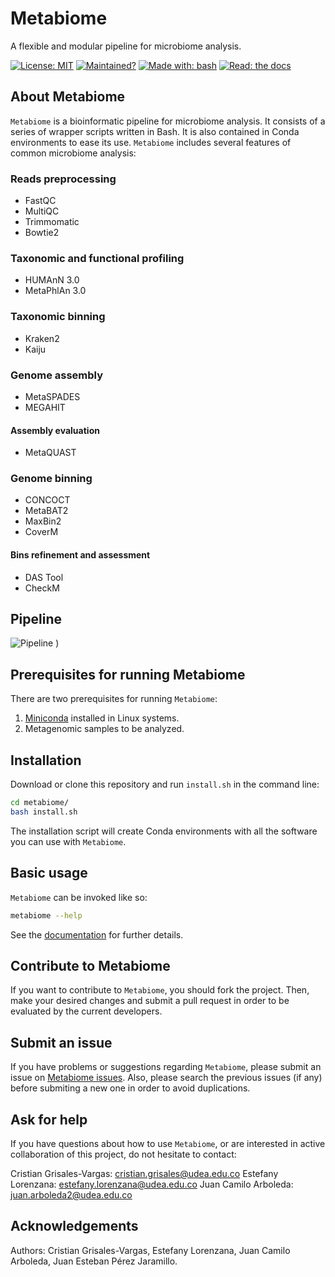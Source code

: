 # Metabiome
A flexible and modular pipeline for microbiome analysis.

[![License: MIT](https://img.shields.io/badge/License-MIT-orange.svg)](https://github.com/Nesper94/Metabiome/blob/master/LICENSE)
[![Maintained?](https://img.shields.io/badge/Maintained%3F-yes-green.svg)](https://github.com/Nesper94/Metabiome/pulse)
[![Made with: bash](https://img.shields.io/badge/Made%20with-Bash-1f425f.svg)](https://www.gnu.org/software/bash/)
[![Read: the docs](https://img.shields.io/badge/read-the%20docs-blue)](https://metabiome.readthedocs.io/en/latest/)

## About Metabiome

`Metabiome` is a bioinformatic pipeline for microbiome analysis. It consists of
a series of wrapper scripts written in Bash. It is also contained in Conda
environments to ease its use. `Metabiome` includes several features of common
microbiome analysis:

### Reads preprocessing
- FastQC
- MultiQC
- Trimmomatic
- Bowtie2

### Taxonomic and functional profiling
- HUMAnN 3.0
- MetaPhlAn 3.0

### Taxonomic binning
- Kraken2
- Kaiju

### Genome assembly
- MetaSPADES
- MEGAHIT

#### Assembly evaluation
- MetaQUAST

### Genome binning
- CONCOCT
- MetaBAT2
- MaxBin2
- CoverM

#### Bins refinement and assessment
- DAS Tool
- CheckM

## Pipeline
![Pipeline](https://i.imgur.com/ZpCIXYV.png)
)

## Prerequisites for running Metabiome

There are two prerequisites for running `Metabiome`:

1. [Miniconda](https://docs.conda.io/en/latest/miniconda.html) installed
in Linux systems.
2. Metagenomic samples to be analyzed.

## Installation

Download or clone this repository and run `install.sh` in the command line:

```bash
cd metabiome/
bash install.sh
```
The installation script will create Conda environments with all the software you
can use with `Metabiome`.


## Basic usage

`Metabiome` can be invoked like so:

```bash
metabiome --help
```
See the  [documentation](https://metabiome.readthedocs.io/en/latest/) for
further details.


## Contribute to Metabiome

If you want to contribute to `Metabiome`, you should fork the project.
Then, make your desired changes and submit a pull request in order to be
evaluated by the current developers.

## Submit an issue

If you have problems or suggestions regarding `Metabiome`, please submit an
issue on [Metabiome issues](https://github.com/Nesper94/Metabiome/issues).
Also, please search the previous issues (if any) before submiting a new one in
order to avoid duplications.

## Ask for help

If you have questions about how to use `Metabiome`, or are interested in
active collaboration of this project, do not hesitate to contact:

Cristian Grisales-Vargas: cristian.grisales@udea.edu.co
Estefany Lorenzana: estefany.lorenzana@udea.edu.co
Juan Camilo Arboleda: juan.arboleda2@udea.edu.co

## Acknowledgements

Authors: Cristian Grisales-Vargas, Estefany Lorenzana, Juan Camilo Arboleda,
Juan Esteban Pérez Jaramillo.
